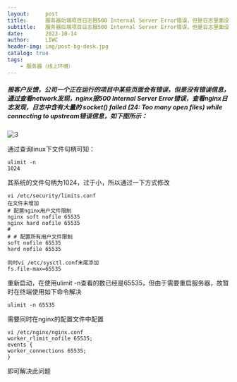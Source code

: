 ```yaml
---
layout:     post
title:      服务器后端项目日志报500 Internal Server Error错误，但是日志里面没有报错信息的解决方法
subtitle:   服务器后端项目日志报500 Internal Server Error错误，但是日志里面没有报错信息的解决方法
date:       2023-10-14
author:     LIWC
header-img: img/post-bg-desk.jpg
catalog: true
tags:
    - 服务器（线上环境）
---
```

##### 接客户反馈，公司一个正在运行的项目中某些页面会有错误，但是没有错误信息，通过查看network发现，nginx报500 Internal Server Error错误，查看nginx日志发现，日志中含有大量的 socket() failed (24: Too many open files) while connecting to upstream错误信息，如下图所示：

![3](https://liwc-1309754561.cos.ap-beijing.myqcloud.com/3.png)

通过查询linux下文件句柄可知：

```shell
ulimit -n
1024
```

其系统的文件句柄为1024，过于小，所以通过一下方式修改

```shell
vi /etc/security/limits.conf
在文件末增加
# 配置nginx用户文件限制
nginx soft nofile 65535
nginx hard nofile 65535
#
# # 配置所有用户文件限制
soft nofile 65535
hard nofile 65535

同时vi /etc/sysctl.conf末尾添加
fs.file-max=65535

```

重新启动，在使用ulimit -n查看的数已经是65535，但由于需要重启服务器，故暂时在终端使用如下命令解决

```shell
ulimit -n 65535
```

需要同时在nginx的配置文件中配置

```shell
vi /etc/nginx/nginx.conf
worker_rlimit_nofile 65535;
events {
worker_connections 65535;
} 
```

即可解决此问题